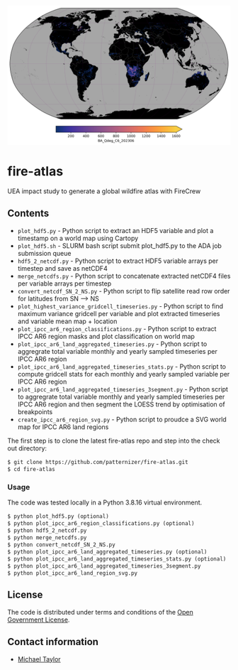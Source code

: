 ![image](https://github.com/patternizer/fire-atlas/blob/main/PLOTS/BA_Qdeg_C6_202306.png)

# fire-atlas
UEA impact study to generate a global wildfire atlas with FireCrew

## Contents

* `plot_hdf5.py` - Python script to extract an HDF5 variable and plot a timestamp on a world map using Cartopy
* `plot_hdf5.sh` - SLURM bash script submit plot_hdf5.py to the ADA job submission queue
* `hdf5_2_netcdf.py` - Python script to extract HDF5 variable arrays per timestep and save as netCDF4
* `merge_netcdfs.py` - Python script to concatenate extracted netCDF4 files per variable arrays per timestep
* `convert_netcdf_SN_2_NS.py` - Python script to flip satellite read row order for latitudes from SN --> NS
* `plot_highest_variance_gridcell_timeseries.py` - Python script to find maximum variance gridcell per variable and plot extracted timeseries and variable mean map + location
* `plot_ipcc_ar6_region_classifications.py` - Python script to extract IPCC AR6 region masks and plot classification on world map
* `plot_ipcc_ar6_land_aggregated_timeseries.py` - Python script to aggregrate total variable monthly and yearly sampled timeseries per IPCC AR6 region
* `plot_ipcc_ar6_land_aggregated_timeseries_stats.py` - Python script to compute gridcell stats for each monthly and yearly sampled variable per IPCC AR6 region
* `plot_ipcc_ar6_land_aggregated_timeseries_3segment.py` - Python script to aggregrate total variable monthly and yearly sampled timeseries per IPCC AR6 region and then segment the LOESS trend by optimisation of breakpoints
* `create_ipcc_ar6_region_svg.py` - Python script to proudce a SVG world map for IPCC AR6 land regions

The first step is to clone the latest fire-atlas repo and step into the check out directory: 

    $ git clone https://github.com/patternizer/fire-atlas.git
    $ cd fire-atlas

### Usage

The code was tested locally in a Python 3.8.16 virtual environment.

    $ python plot_hdf5.py (optional)
    $ python plot_ipcc_ar6_region_classifications.py (optional)
    $ python hdf5_2_netcdf.py
    $ python merge_netcdfs.py
    $ python convert_netcdf_SN_2_NS.py
    $ python plot_ipcc_ar6_land_aggregated_timeseries.py (optional)
    $ python plot_ipcc_ar6_land_aggregated_timeseries_stats.py (optional)
    $ python plot_ipcc_ar6_land_aggregated_timeseries_3segment.py
    $ python plot_ipcc_ar6_land_region_svg.py
        
## License

The code is distributed under terms and conditions of the [Open Government License](http://www.nationalarchives.gov.uk/doc/open-government-licence/version/3/).

## Contact information

* [Michael Taylor](michael.a.taylor@uea.ac.uk)
